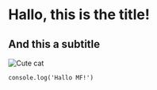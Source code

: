 # Hallo, this is the title!
## And this a subtitle
![Cute cat](https://octodex.github.com/images/yaktocat.png)

```
console.log('Hallo MF!')
```

